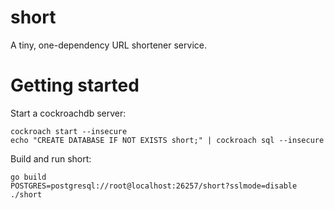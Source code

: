 
# short

A tiny, one-dependency URL shortener service. 

# Getting started

Start a cockroachdb server:

```
cockroach start --insecure
echo "CREATE DATABASE IF NOT EXISTS short;" | cockroach sql --insecure
```

Build and run short:

```
go build
POSTGRES=postgresql://root@localhost:26257/short?sslmode=disable
./short
```
